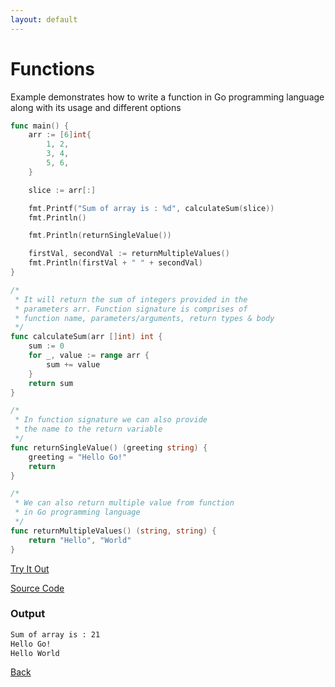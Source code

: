 ```yaml
---
layout: default
---
```


# Functions

Example demonstrates how to write a function in Go programming language along with its usage and different options

```go
func main() {
	arr := [6]int{
		1, 2,
		3, 4,
		5, 6,
	}

	slice := arr[:]

	fmt.Printf("Sum of array is : %d", calculateSum(slice))
	fmt.Println()

	fmt.Println(returnSingleValue())

	firstVal, secondVal := returnMultipleValues()
	fmt.Println(firstVal + " " + secondVal)
}

/*
 * It will return the sum of integers provided in the
 * parameters arr. Function signature is comprises of
 * function name, parameters/arguments, return types & body
 */
func calculateSum(arr []int) int {
	sum := 0
	for _, value := range arr {
		sum += value
	}
	return sum
}

/*
 * In function signature we can also provide
 * the name to the return variable
 */
func returnSingleValue() (greeting string) {
	greeting = "Hello Go!"
	return
}

/*
 * We can also return multiple value from function
 * in Go programming language
 */
func returnMultipleValues() (string, string) {
	return "Hello", "World"
}
```


<a href='https://play.golang.org/p/Vedn4G1NuSu' target='_blank'>Try It Out</a>

[Source Code](https://github.com/sagar-jadhav/go-examples/blob/master/src/function.go)

### Output

```bash
Sum of array is : 21
Hello Go!
Hello World
```

[Back](./)
